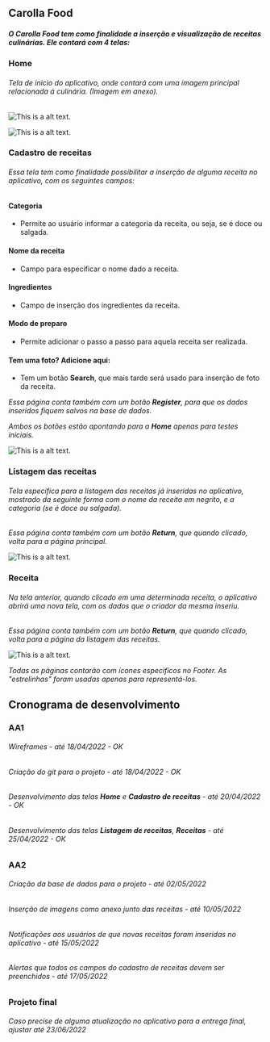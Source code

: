 ## Carolla Food

##### O Carolla Food tem como finalidade a inserção e visualização de receitas culinárias. Ele contará com 4 telas:

### Home

###### Tela de inicio do aplicativo, onde contará com uma imagem principal relacionada á culinária. (Imagem em anexo).

![This is a alt text.](/wireframes/Home.png "Tela home.")

![This is a alt text.](/src/components/Main/receita.webp "Imagem principal.")

### Cadastro de receitas

###### Essa tela tem como finalidade possibilitar a inserção de alguma receita no aplicativo, com os seguintes campos:

#### Categoria

- Permite ao usuário informar a categoria da receita, ou seja, se é doce ou salgada.

#### Nome da receita

- Campo para especificar o nome dado a receita.

#### Ingredientes

- Campo de inserção dos ingredientes da receita.

#### Modo de preparo

- Permite adicionar o passo a passo para aquela receita ser realizada.

#### Tem uma foto? Adicione aqui:

- Tem um botão **Search**, que mais tarde será usado para inserção de foto da receita.

_Essa página conta também com um botão **Register**, para que os dados inseridos fiquem salvos na base de dados._

_Ambos os botões estão apontando para a **Home** apenas para testes iniciais._

![This is a alt text.](/wireframes/Register.png "Tela para cadastrar receitas.")

### Listagem das receitas

###### Tela especifica para a listagem das receitas já inseridas no aplicativo, mostrado da seguinte forma com o nome da receita em negrito, e a categoria (se é doce ou salgada).

_Essa página conta também com um botão **Return**, que quando clicado, volta para a página principal._

![This is a alt text.](/wireframes/Listing.png "Tela para listagem das receitas.")

### Receita

###### Na tela anterior, quando clicado em uma determinada receita, o aplicativo abrirá uma nova tela, com os dados que o criador da mesma inseriu.

_Essa página conta também com um botão **Return**, que quando clicado, volta para a página da listagem das receitas._

![This is a alt text.](/wireframes/Recipe.png "Tela da receita.")

_Todas as páginas contarão com ícones especificos no Footer. As "estrelinhas" foram usadas apenas para representá-los._

## Cronograma de desenvolvimento

### AA1

###### Wireframes - até 18/04/2022 - OK

###### Criação do git para o projeto - até 18/04/2022 - OK

###### Desenvolvimento das telas **Home** e **Cadastro de receitas** - até 20/04/2022 - OK

###### Desenvolvimento das telas **Listagem de receitas**, **Receitas** - até 25/04/2022 - OK

### AA2

###### Criação da base de dados para o projeto - até 02/05/2022

###### Inserção de imagens como anexo junto das receitas - até 10/05/2022

###### Notificações aos usuários de que novas receitas foram inseridas no aplicativo - até 15/05/2022

###### Alertas que todos os campos do cadastro de receitas devem ser preenchidos - até 17/05/2022

### Projeto final

###### Caso precise de alguma atualização no aplicativo para a entrega final, ajustar até 23/06/2022
